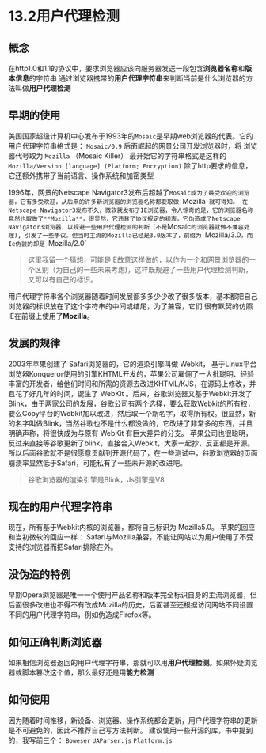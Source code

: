 # 13.2用户代理检测

## 概念

在http1.0和1.1的协议中，要求浏览器应该向服务器发送一段包含**浏览器名称**和**版本信息**的字符串
通过浏览器携带的**用户代理字符串**来判断当前是什么浏览器的方法叫做**用户代理检测**

## 早期的使用
美国国家超级计算机中心发布于1993年的`Mosaic`是早期web浏览器的代表。它的用户代理字符串格式是： `Mosaic/0.9`
后面崛起的网景公司开发浏览器时，将 浏览器代号取为 `Mozilla`  （Mosaic Killer）
最开始它的字符串格式是这样的`Mozilla/Version [language] (Platform; Encryption)`
除了http要求的信息，它还额外携带了当前语言、操作系统和加密类型

1996年，网景的Netscape Navigator3发布后超越了`Mosaic成为了最受欢迎的浏览器，它有多受欢迎，从后来的许多新浏览器的浏览器名称都要取做 `Mozilla` 就可得知。
在Netscape Navigator3发布不久，微软就发布了IE浏览器，令人惊奇的是，它的浏览器名称竟然也取做了**Mozilla**，很显然，它违背了协议规定的初衷，它伪造成了Netscape Navigator3浏览器，以规避一些用户代理检测的判断（不是`Mosaic`的浏览器就做不兼容处理), 引发了一些争议。但当时主流的Mozilla已经是3.0版本了，前缀为 `Mozilla/3.0`，而Ie伪装的却是 `Mozilla/2.0`
> 这里我留一个猜想，可能是IE故意这样做的，以作为一个和网景浏览器的一个区别（为自己的一些未来考虑)，这样既规避了一些用户代理检测判断，又可以有自己的标识。

用户代理字符串各个浏览器随着时间发展都多多少少改了很多版本，基本都把自己浏览器的标识放在了这个字符串的中间或结尾，为了兼容，它们 很有默契的仿照IE在前缀上使用了**Mozilla**。

## 发展的规律
2003年苹果创建了 Safari浏览器的，它的渲染引擎叫做 Webkit， 基于Linux平台浏览器Konqueror使用的引擎KHTML开发的，苹果公司雇佣了一大批聪明、经验丰富的开发者，给他们时间和所需的资源去改进KHTML/KJS，在源码上修改，并且花了好几年的时间，诞生了 WebKit 。后来，谷歌浏览器又基于Webkit开发了Blink，由于两家公司的发展，谷歌公司有两个选择，要么获取Webkit的所有权，要么Copy平台的Webkit加以改进，然后取一个新名字，取得所有权。很显然，新的名字叫做Blink，当然谷歌也不是什么都没做的，它改进了非常多的东西，并且明确声称，将很快成为与原有 WebKit 有巨大差异的分支。
苹果公司也很聪明，反过来直接等谷歌更新了blink，直接合入Webkit，大家一起抄，反正都是开源。所以后面谷歌就不是很愿意贡献到开源代码了，在一些测试中，谷歌浏览器的页面崩溃率显然低于Safari，可能私有了一些未开源的改进吧。
> 谷歌浏览器的渲染引擎是Blink，Js引擎是V8
## 现在的用户代理字符串
现在，所有基于Webkit内核的浏览器，都将自己标识为 Mozilla5.0。
苹果的回应和当初微软的回应一样： Safari与Mozilla兼容，不能让网站以为用户使用了不受支持的浏览器而把Safari排除在外。
## 没伪造的特例
早期Opera浏览器是唯一一个使用产品名称和版本完全标识自身的主流浏览器，但后面很多改进也不得不有改成Mozilla的历史，后面甚至还根据访问网站不同设置不同的用户代理字符串，例如伪造成Firefox等。
## 如何正确判断浏览器
如果相信浏览器返回的用户代理字符串，那就可以用**用户代理检测**。如果怀疑浏览器或脚本篡改这个值，那么最好还是用**能力检测**
## 如何使用
因为随着时间推移，新设备、浏览器、操作系统都会更新，用户代理字符串的更新是不可避免的，因此不推荐自己写方法判断。
建议使用一些开源的库，书中提到的，我写前三个： `Boweser`   `UAParser.js`    `Platform.js`